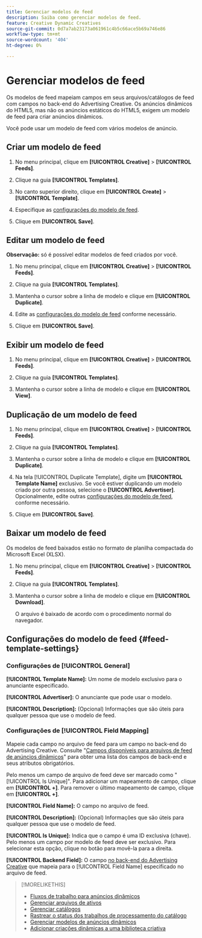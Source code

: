 ```yaml
---
title: Gerenciar modelos de feed
description: Saiba como gerenciar modelos de feed.
feature: Creative Dynamic Creatives
source-git-commit: 0d7a7ab23173a061961c4b5c66ace5b69a746e86
workflow-type: tm+mt
source-wordcount: '404'
ht-degree: 0%

---
```


# Gerenciar modelos de feed

<!-- I have a "Retail" feed template that was created by rkarthik@adobe. Ask product if this is available to all clients or just internal.  -->

<!-- We have a finite set of supported fields on the backend. I need to include that info in an appendix. -->

Os modelos de feed mapeiam campos em seus arquivos/catálogos de feed com campos no back-end do Advertising Creative. Os anúncios dinâmicos do HTML5, mas não os anúncios estáticos do HTML5, exigem um modelo de feed para criar anúncios dinâmicos.

Você pode usar um modelo de feed com vários modelos de anúncio.

## Criar um modelo de feed

1. No menu principal, clique em **[!UICONTROL Creative]** > **[!UICONTROL Feeds]**.

1. Clique na guia **[!UICONTROL Templates]**.

1. No canto superior direito, clique em **[!UICONTROL Create]** > **[!UICONTROL Template]**.

1. Especifique as [configurações do modelo de feed](#feed-template-settings).

1. Clique em **[!UICONTROL Save]**.

## Editar um modelo de feed

**Observação:** só é possível editar modelos de feed criados por você.

1. No menu principal, clique em **[!UICONTROL Creative]** > **[!UICONTROL Feeds]**.

1. Clique na guia **[!UICONTROL Templates]**.

1. Mantenha o cursor sobre a linha de modelo e clique em **[!UICONTROL Duplicate]**.

1. Edite as [configurações do modelo de feed](#feed-template-settings) conforme necessário.

1. Clique em **[!UICONTROL Save]**.

## Exibir um modelo de feed

1. No menu principal, clique em **[!UICONTROL Creative]** > **[!UICONTROL Feeds]**.

1. Clique na guia **[!UICONTROL Templates]**.

1. Mantenha o cursor sobre a linha de modelo e clique em **[!UICONTROL View]**.

## Duplicação de um modelo de feed

1. No menu principal, clique em **[!UICONTROL Creative]** > **[!UICONTROL Feeds]**.

1. Clique na guia **[!UICONTROL Templates]**.

1. Mantenha o cursor sobre a linha de modelo e clique em **[!UICONTROL Duplicate]**.

1. Na tela [!UICONTROL Duplicate Template], digite um **[!UICONTROL Template Name]** exclusivo. Se você estiver duplicando um modelo criado por outra pessoa, selecione o **[!UICONTROL Advertiser]**. Opcionalmente, edite outras [configurações do modelo de feed](#feed-template-settings), conforme necessário.

1. Clique em **[!UICONTROL Save]**.

## Baixar um modelo de feed

Os modelos de feed baixados estão no formato de planilha compactada do Microsoft Excel (XLSX).

1. No menu principal, clique em **[!UICONTROL Creative]** > **[!UICONTROL Feeds]**.

1. Clique na guia **[!UICONTROL Templates]**.

1. Mantenha o cursor sobre a linha de modelo e clique em **[!UICONTROL Download]**.

   O arquivo é baixado de acordo com o procedimento normal do navegador.

## Configurações do modelo de feed {#feed-template-settings}

### Configurações de [!UICONTROL General]

**[!UICONTROL Template Name]:** Um nome de modelo exclusivo para o anunciante especificado.

**[!UICONTROL Advertiser]:** O anunciante que pode usar o modelo.

**[!UICONTROL Description]:** (Opcional) Informações que são úteis para qualquer pessoa que use o modelo de feed.

### Configurações de [!UICONTROL Field Mapping]

Mapeie cada campo no arquivo de feed para um campo no back-end do Advertising Creative. Consulte &quot;[Campos disponíveis para arquivos de feed de anúncios dinâmicos](/help/creative/appendix-available-feed-fields.md)&quot; para obter uma lista dos campos de back-end e seus atributos obrigatórios.<!-- Check w/product: What is displayed where in the UI/reports and published ads? -->

Pelo menos um campo de arquivo de feed deve ser marcado como &quot;[!UICONTROL Is Unique]&quot;. Para adicionar um mapeamento de campo, clique em **[!UICONTROL +]**. Para remover o último mapeamento de campo, clique em **[!UICONTROL +]**.

**[!UICONTROL Field Name]:** O campo no arquivo de feed.

**[!UICONTROL Description]:** (Opcional) Informações que são úteis para qualquer pessoa que use o modelo de feed.

**[!UICONTROL Is Unique]:** Indica que o campo é uma ID exclusiva (chave). Pelo menos um campo por modelo de feed deve ser exclusivo. Para selecionar esta opção, clique no botão para movê-la para a direita.<!-- **Note: The unique identifier is different from the feed "trigger" in experience settings. -->

**[!UICONTROL Backend Field]:** O campo [no back-end do Advertising Creative](/help/creative/appendix-available-feed-fields.md) que mapeia para o [!UICONTROL Field Name] especificado no arquivo de feed.

>[!MORELIKETHIS]
>
>* [Fluxos de trabalho para anúncios dinâmicos](/help/creative/introduction/workflow-dynamic-ads.md)
>* [Gerenciar arquivos de ativos](/help/creative/feeds/asset-manage.md)
>* [Gerenciar catálogos](/help/creative/feeds/catalog-manage.md)
>* [Rastrear o status dos trabalhos de processamento do catálogo](/help/creative/feeds/job-status-track.md)
>* [Gerenciar modelos de anúncios dinâmicos](/help/creative/ad-templates/ad-template-manage.md)
>* [Adicionar criações dinâmicas a uma biblioteca criativa](/help/creative/creative-libraries/creative-add-dynamic.md)
